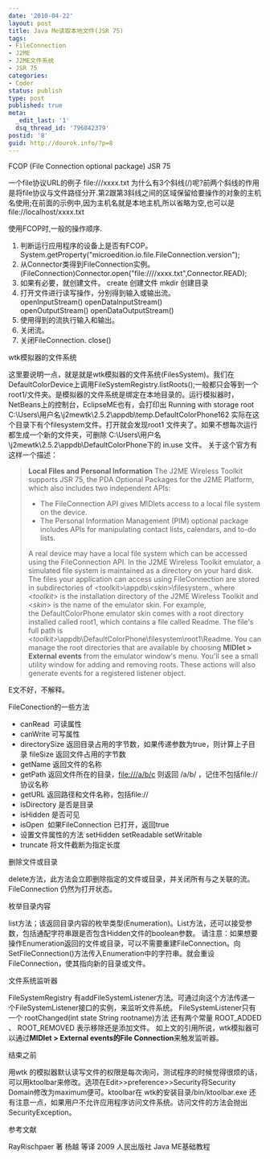 ```yaml
---
date: '2010-04-22'
layout: post
title: Java Me读取本地文件(JSR 75)
tags:
- FileConnection
- J2ME
- J2ME文件系统
- JSR 75
categories:
- Coder
status: publish
type: post
published: true
meta:
  _edit_last: '1'
  dsq_thread_id: '796842379'
postid: '8'
guid: http://dourok.info/?p=8
---
```

FCOP (File Connection optional package) JSR 75

一个file协议URL的例子 file:///xxxx.txt
为什么有3个斜线(/)呢?前两个斜线的作用是将file协议与文件路径分开.第2跟第3斜线之间的区域保留给要操作的对象的主机名使用;在前面的示例中,因为主机名就是本地主机,所以省略为空,也可以是file://localhost/xxxx.txt

使用FCOP时,一般的操作顺序.

1.  判断运行应用程序的设备上是否有FCOP。
    System.getProperty("microedition.io.file.FileConnection.version");
2.  从Connector类得到FileConnection实例。
    (FileConnection)Connector.open("file:////xxxx.txt",Connector.READ);
3.  如果有必要，就创建文件。 create 创建文件 mkdir 创建目录
4.  打开文件进行读写操作，分别得到输入或输出流。
    openInputStream() openDataInputStream()
    openOutputStream() openDataOutputStream()
5.  使用得到的流执行输入和输出。
6.  关闭流。
7.  关闭FileConnection. close()

wtk模拟器的文件系统

这里要说明一点，就是就是wtk模拟器的文件系统(FilesSystem)。我们在DefaultColorDevice上调用FileSystemRegistry.listRoots();一般都只会等到一个root1/文件夹。是模拟器的文件系统是绑定在本地目录的。运行模拟器时，NetBeans上的控制台，EclipseME也有，会打印出
Running with storage root
C:\\Users\\用户名\\j2mewtk\\2.5.2\\appdb\\temp.DefaultColorPhone162
实际在这个目录下有个filesystem文件。打开就会发现root1
文件夹了。如果不想每次运行都生成一个新的文件夹，可删除
C:\\Users\\用户名\\j2mewtk\\2.5.2\\appdb\\DefaultColorPhone下的 in.use
文件。 关于这个官方有这样一个描述：

 > **Local Files and Personal Information** The J2ME Wireless Toolkit
 > supports JSR 75, the PDA Optional Packages for the J2ME Platform,
 > which also includes two independent APIs:
 >
 > -   The FileConnection API gives MIDlets access to a local file
 >     system on the device.
 > -   The Personal Information Management (PIM) optional package
 >     includes APIs for manipulating contact lists, calendars, and
 >     to-do lists.
 >
 > A real device may have a local file system which can be accessed
 > using the FileConnection API. In the J2ME Wireless Toolkit emulator,
 > a simulated file system is maintained as a directory on your hard
 > disk. The files your application can access using FileConnection are
 > stored in subdirectories of
 > \<toolkit\>\\appdb\\\<*skin*\>\\filesystem., where \<*toolkit*\> is
 > the installation directory of the J2ME Wireless Toolkit and
 > \<*skin*\> is the name of the emulator skin. For example,
 > the DefaultColorPhone emulator skin comes with a root directory
 > installed called root1, which contains a file called Readme. The
 > file's full path is
 > \<*toolkit*\>\\appdb\\DefaultColorPhone\\filesystem\\root1\\Readme.
 > You can manage the root directories that are available by
 > choosing **MIDlet \> External events** from the emulator window's
 > menu. You'll see a small utility window for adding and removing
 > roots. These actions will also generate events for a registered
 > listener object.

E文不好，不解释。

FileConection的一些方法

-   canRead  可读属性
-   canWrite 可写属性
-   directorySize 返回目录占用的字节数，如果传递参数为true，则计算上子目录
    fileSize 返回文件占用的字节数
-   getName 返回文件的名称
-   getPath 返回文件所在的目录，[file:///a/b/c](file:///\\a\b\c) 则返回
    /a/b/ ，记住不包括file:// 协议名称
-   getURL 返回路径和文件名称，包括file://
-   isDirectory 是否是目录
-   isHidden 是否可见
-   isOpen  如果FileConnection 已打开，返回true
-   设置文件属性的方法 setHidden setReadable setWritable
-   truncate 将文件截断为指定长度

删除文件或目录

delete方法，此方法会立即删除指定的文件或目录，并关闭所有与之关联的流。FileConnection
仍然为打开状态。

枚举目录内容

list方法；该返回目录内容的枚举类型(Enumeration)。List方法，还可以接受参数，包括通配字符串跟是否包含Hidden文件的boolean参数。
请注意：如果想要操作Enumeration返回的文件或目录，可以不需要重建FileConnection。向SetFileConnection()方法传入Enumeration中的字符串。就会重设FileConnection，使其指向新的目录或文件。

文件系统监听器

FileSystemRegistry
有addFileSystemListener方法。可通过向这个方法传递一个FileSystemListener接口的实例，来监听文件系统。
FileSystemListener只有一个 rootChanged(int state String rootname)方法
还有两个常量 ROOT\_ADDED 、 ROOT\_REMOVED 表示移除还是添加文件。
如上文的引用所说，wtk模拟器可以通过**MIDlet \> External
events****的****File Connection**来触发监听器。

结束之前

用wtk
的模拟器默认读写文件的权限是每次询问，测试程序的时候觉得很烦的话，可以用ktoolbar来修改。选项在Edit\>\>preference\>\>Security将Security
Domain修改为maximum便可。ktoolbar在 wtk的安装目录/bin/ktoolbar.exe
还有注意一点，如果用户不允许应用程序访问文件系统。访问文件的方法会抛出SecurityException。

参考文献

RayRischpaer 著 杨越 等译 2009 人民出版社 Java ME基础教程
